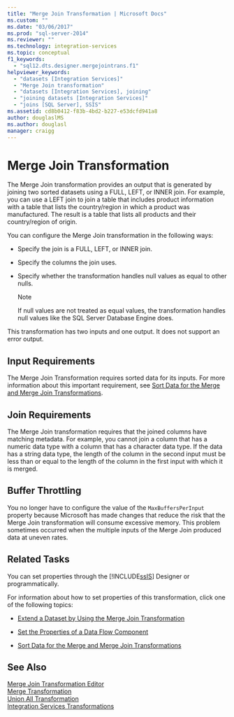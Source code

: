 ```yaml
---
title: "Merge Join Transformation | Microsoft Docs"
ms.custom: ""
ms.date: "03/06/2017"
ms.prod: "sql-server-2014"
ms.reviewer: ""
ms.technology: integration-services
ms.topic: conceptual
f1_keywords: 
  - "sql12.dts.designer.mergejointrans.f1"
helpviewer_keywords: 
  - "datasets [Integration Services]"
  - "Merge Join transformation"
  - "datasets [Integration Services], joining"
  - "joining datasets [Integration Services]"
  - "joins [SQL Server], SSIS"
ms.assetid: cd8b0412-f83b-4bd2-b227-e53dcfd941a8
author: douglaslMS
ms.author: douglasl
manager: craigg
---
```

# Merge Join Transformation
  The Merge Join transformation provides an output that is generated by joining two sorted datasets using a FULL, LEFT, or INNER join. For example, you can use a LEFT join to join a table that includes product information with a table that lists the country/region in which a product was manufactured. The result is a table that lists all products and their country/region of origin.  
  
 You can configure the Merge Join transformation in the following ways:  
  
-   Specify the join is a FULL, LEFT, or INNER join.  
  
-   Specify the columns the join uses.  
  
-   Specify whether the transformation handles null values as equal to other nulls.  
  
    > [!NOTE]  
    >  If null values are not treated as equal values, the transformation handles null values like the SQL Server Database Engine does.  
  
 This transformation has two inputs and one output. It does not support an error output.  
  
## Input Requirements  
 The Merge Join Transformation requires sorted data for its inputs. For more information about this important requirement, see [Sort Data for the Merge and Merge Join Transformations](sort-data-for-the-merge-and-merge-join-transformations.md).  
  
## Join Requirements  
 The Merge Join transformation requires that the joined columns have matching metadata. For example, you cannot join a column that has a numeric data type with a column that has a character data type. If the data has a string data type, the length of the column in the second input must be less than or equal to the length of the column in the first input with which it is merged.  
  
## Buffer Throttling  
 You no longer have to configure the value of the `MaxBuffersPerInput` property because Microsoft has made changes that reduce the risk that the Merge Join transformation will consume excessive memory. This problem sometimes occurred when the multiple inputs of the Merge Join produced data at uneven rates.  
  
## Related Tasks  
 You can set properties through the [!INCLUDE[ssIS](../../../includes/ssis-md.md)] Designer or programmatically.  
  
 For information about how to set properties of this transformation, click one of the following topics:  
  
-   [Extend a Dataset by Using the Merge Join Transformation](merge-join-transformation.md)  
  
-   [Set the Properties of a Data Flow Component](../set-the-properties-of-a-data-flow-component.md)  
  
-   [Sort Data for the Merge and Merge Join Transformations](sort-data-for-the-merge-and-merge-join-transformations.md)  
  
## See Also  
 [Merge Join Transformation Editor](../../merge-join-transformation-editor.md)   
 [Merge Transformation](merge-transformation.md)   
 [Union All Transformation](union-all-transformation.md)   
 [Integration Services Transformations](integration-services-transformations.md)  
  
  
